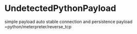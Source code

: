# UndetectedPythonPayload
simple payload auto stable connection and persistence
payload =python/meterpreter/reverse_tcp 
